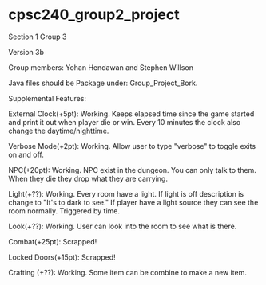 # cpsc240_group2_project
Section 1 Group 3

Version 3b

Group members: Yohan Hendawan and Stephen Willson

Java files should be Package under: Group_Project_Bork.

Supplemental Features:

External Clock(+5pt): Working. Keeps elapsed time since the game started and print it out when player die or win. Every 10 minutes the clock also change the daytime/nighttime.

Verbose Mode(+2pt): Working. Allow user to type "verbose" to toggle exits on and off.

NPC(+20pt): Working. NPC exist in the dungeon. You can only talk to them. When they die they drop what they are carrying.

Light(+??): Working. Every room have a light. If light is off description is change to "It's to dark to see." If player have a light source they can see the room normally. Triggered by time.

Look(+??): Working. User can look into the room to see what is there.

Combat(+25pt): Scrapped!

Locked Doors(+15pt): Scrapped!

Crafting (+??): Working. Some item can be combine to make a new item.